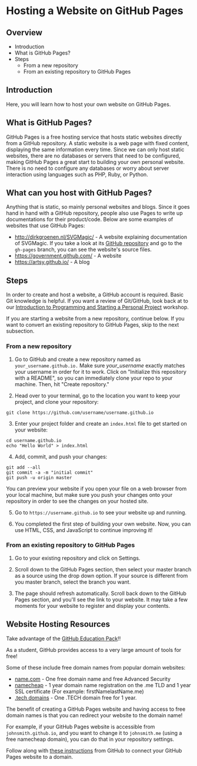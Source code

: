 # Hosting a Website on GitHub Pages
## Overview
* Introduction
 * What is GitHub Pages?
* Steps
  * From a new repository
  * From an existing repository to GitHub Pages

## Introduction
Here, you will learn how to host your own website on GitHub Pages.

## What is GitHub Pages?
GitHub Pages is a free hosting service that hosts static websites directly from a GitHub repository. A static website is a web page with fixed content, displaying the same information every time. Since we can only host static websites, there are no databases or servers that need to be configured, making GitHub Pages a great start to building your own personal website. There is no need to configure any databases or worry about server interaction using languages such as PHP, Ruby, or Python.

## What can you host with GitHub Pages?
Anything that is static, so mainly personal websites and blogs. Since it goes hand in hand with a GitHub repository, people also use Pages to write up documentations for their product/code. Below are some examples of websites that use GitHub Pages:
  * http://dirkgroenen.nl/SVGMagic/ - A website explaining documentation of SVGMagic. If you take a look at its [GitHub repository](https://github.com/dirkgroenen/SVGMagic/tree/gh-pages) and go to the `gh-pages` branch, you can see the website's source files.
  * https://government.github.com/  - A website
  * https://artsy.github.io/ - A blog

## Steps
In order to create and host a website, a GitHub account is required. Basic Git knowledge is helpful. If you want a review of Git/GitHub, look back at to our [Introduction to Programming and Starting a Personal Project](https://github.com/HackBinghamton/IntroToProgrammingWorkshop) workshop.

If you are starting a website from a new repository, continue below. If you want to convert an existing repository to GitHub Pages, skip to the next subsection.

### From a new repository
1. Go to GitHub and create a new repository named as `your_username.github.io.` Make sure *your_username* exactly matches your username in order for it to work. Click on "Initialize this repository with a README", so you can immediately clone your repo to your machine. Then, hit "Create repository."

2. Head over to your terminal, go to the location you want to keep your project, and clone your repository:
```
git clone https://github.com/username/username.github.io
```

3. Enter your project folder and create an `index.html` file to get started on your website:
```
cd username.github.io
echo "Hello World" > index.html
```

4. Add, commit, and push your changes:
```
git add --all
git commit -a -m "initial commit"
git push -u origin master
```
You can preview your website if you open your file on a web browser from your local machine, but make sure you push your changes onto your repository in order to see the changes on your hosted site.

5. Go to `https://username.github.io` to see your website up and running.

6. You completed the first step of building your own website. Now, you can use HTML, CSS, and JavaScript to continue improving it!

### From an existing repository to GitHub Pages
1. Go to your existing repository and click on Settings.

2. Scroll down to the GitHub Pages section, then select your master branch as a source using the drop down option. If your source is different from you master branch, select the branch you want.

3. The page should refresh automatically. Scroll back down to the GitHub Pages section, and you'll see the link to your website. It may take a few moments for your website to register and display your contents.

## Website Hosting Resources

Take advantage of the [GitHub Education Pack](https://education.github.com/pack)!!

As a student, GitHub provides access to a very large amount of tools for free!

Some of these include free domain names from popular domain websites:
* [name.com](https://www.name.com/partner/github-students) - One free domain name and free Advanced Security
* [namecheap](https://education.github.com/pack/offers#namecheap) - 1 year domain name registration on the .me TLD and 1 year SSL certificate (For example: firstNamelastName.me)
* [.tech domains](https://get.tech/github-student-developer-pack) - One .TECH domain free for 1 year.

The benefit of creating a GitHub Pages website and having access to free domain names is that you can redirect your website to the domain name!

For example, if your GitHub Pages website is accessible from `johnsmith.github.io`, and you want to change it to `johnsmith.me` (using a free namecheap domain), you can do that in your repository settings.

Follow along with [these instructions](https://help.github.com/en/articles/using-a-custom-domain-with-github-pages) from GitHub to connect your GitHub Pages website to a domain.
